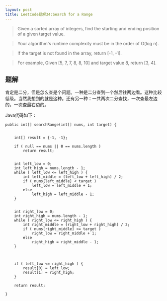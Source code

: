 ```yaml
---
layout: post
title: LeetCode题解34:Search for a Range
---
```


> Given a sorted array of integers, find the starting and ending position of a given target value.

> Your algorithm's runtime complexity must be in the order of O(log n).

> If the target is not found in the array, return [-1, -1].

> For example,
> Given [5, 7, 7, 8, 8, 10] and target value 8,
> return [3, 4].


## 题解
肯定是二分，但是怎么查是个问题。一种是二分查到一个然后往两边看。这种比较低级。当然我想到的就是这种。还有另一种：一共两次二分查找，一次查最左边的，一次查最右边的。

Java代码如下：

	public int[] searchRange(int[] nums, int target) {
        
        
        int[] result = {-1, -1};
		
		if ( null == nums || 0 == nums.length )
			return result;
		
		
		int left_low = 0;
		int left_high = nums.length - 1;
		while ( left_low <= left_high ) {
			int left_middle = (left_low + left_high) / 2;
			if ( nums[left_middle] < target )
				left_low = left_middle + 1;
			else
				left_high = left_middle - 1;
		}
		
		
		int right_low = 0;
		int right_high = nums.length - 1;
		while ( right_low <= right_high ) {
			int right_middle = (right_low + right_high) / 2;
			if ( nums[right_middle] <= target )
				right_low = right_middle + 1;
			else
				right_high = right_middle - 1;
		}
		
		
		
		if ( left_low <= right_high ) {
			result[0] = left_low;
			result[1] = right_high;
		}
		
		return result;
        
    }